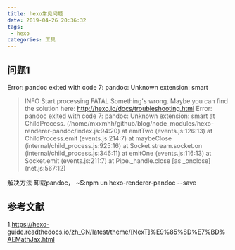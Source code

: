 ```yaml
---
title: hexo常见问题
date: 2019-04-26 20:36:32
tags:
 - hexo 
categories: 工具
---
```


## 问题$1$
Error: pandoc exited with code 7: pandoc: Unknown extension: smart
> INFO  Start processing
FATAL Something's wrong. Maybe you can find the solution here: http://hexo.io/docs/troubleshooting.html
Error: pandoc exited with code 7: pandoc: Unknown extension: smart
    at ChildProcess.<anonymous> (/home/mxxmhh/github/blog/node_modules/hexo-renderer-pandoc/index.js:94:20)
    at emitTwo (events.js:126:13)
    at ChildProcess.emit (events.js:214:7)
    at maybeClose (internal/child_process.js:925:16)
    at Socket.stream.socket.on (internal/child_process.js:346:11)
    at emitOne (events.js:116:13)
    at Socket.emit (events.js:211:7) 
    at Pipe._handle.close [as _onclose] (net.js:567:12) 

解决方法
卸载pandoc，
~$:npm un hexo-renderer-pandoc --save

## 参考文献
1.https://hexo-guide.readthedocs.io/zh_CN/latest/theme/[NexT]%E9%85%8D%E7%BD%AEMathJax.html
